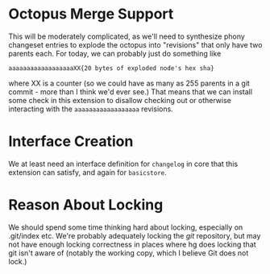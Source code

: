 Octopus Merge Support
=====================

This will be moderately complicated, as we'll need to synthesize phony
changeset entries to explode the octopus into "revisions" that only
have two parents each. For today, we can probably just do something like

    aaaaaaaaaaaaaaaaaaXX{20 bytes of exploded node's hex sha}

where XX is a counter (so we could have as many as 255 parents in a
git commit - more than I think we'd ever see.) That means that we can
install some check in this extension to disallow checking out or
otherwise interacting with the `aaaaaaaaaaaaaaaaaa` revisions.


Interface Creation
====================

We at least need an interface definition for `changelog` in core that
this extension can satisfy, and again for `basicstore`.


Reason About Locking
====================

We should spend some time thinking hard about locking, especially on
.git/index etc. We're probably adequately locking the _git_
repository, but may not have enough locking correctness in places
where hg does locking that git isn't aware of (notably the working
copy, which I believe Git does not lock.)
